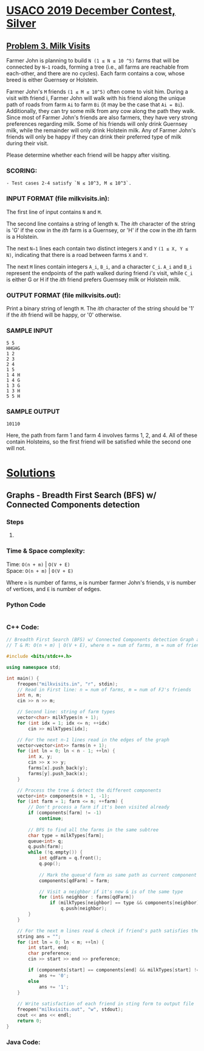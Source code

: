 # [USACO 2019 December Contest, Silver](http://www.usaco.org/index.php?page=dec19results)
## [Problem 3. Milk Visits](http://www.usaco.org/index.php?page=viewproblem2&cpid=968)

Farmer John is planning to build `N (1 ≤ N ≤ 10 ^5)` farms that will be connected by `N−1` roads, forming a tree (i.e., all farms are reachable from each-other, and there are no cycles). Each farm contains a cow, whose breed is either Guernsey or Holstein.

Farmer John's `M` friends `(1 ≤ M ≤ 10^5)` often come to visit him. During a visit with friend i, Farmer John will walk with his friend along the unique path of roads from farm `Ai` to farm `Bi` (it may be the case that `Ai = Bi`). Additionally, they can try some milk from any cow along the path they walk. Since most of Farmer John's friends are also farmers, they have very strong preferences regarding milk. Some of his friends will only drink Guernsey milk, while the remainder will only drink Holstein milk. Any of Farmer John's friends will only be happy if they can drink their preferred type of milk during their visit.

Please determine whether each friend will be happy after visiting.

### SCORING:
	- Test cases 2-4 satisfy `N ≤ 10^3, M ≤ 10^3`.

### INPUT FORMAT (file milkvisits.in):
The first line of input contains `N` and `M`.

The second line contains a string of length `N`. The *ith* character of the string is 'G' if the cow in the *ith* farm is a Guernsey, or 'H' if the cow in the *ith* farm is a Holstein.

The next `N−1` lines each contain two distinct integers `X` and `Y` `(1 ≤ X, Y ≤ N)`, indicating that there is a road between farms `X` and `Y`.

The next `M` lines contain integers `A_i`, `B_i`, and a character `C_i`. `A_i` and `B_i` represent the endpoints of the path walked during friend *i's* visit, while `C_i` is either G or H if the *ith* friend prefers Guernsey milk or Holstein milk.

### OUTPUT FORMAT (file milkvisits.out):
Print a binary string of length `M`. The *ith* character of the string should be '1' if the *ith* friend will be happy, or '0' otherwise.

### SAMPLE INPUT
```
5 5
HHGHG
1 2
2 3
2 4
1 5
1 4 H
1 4 G
1 3 G
1 3 H
5 5 H
```

### SAMPLE OUTPUT
```
10110
```

Here, the path from farm 1 and farm 4 involves farms 1, 2, and 4. All of these contain Holsteins, so the first friend will be satisfied while the second one will not.

# [Solutions](https://github.com/Reddimus/USACO_notes/tree/main/Graphs/Silver/P3_2019-Milk_Visits)

## Graphs - Breadth First Search (BFS) w/ Connected Components detection

### Steps
1. 

### Time & Space complexity:
Time: `O(n + m)` | `O(V + E)`  
Space: `O(n + m)` | `O(V + E)`  

Where `n` is number of farms, `m` is number farmer John's friends, `V` is number of vertices, and `E` is number of edges.

### Python Code
```python
```

### C++ Code:
```cpp
// Breadth First Search (BFS) w/ Connected Components detection Graph approach
// T & M: O(n + m) | O(V + E), where n = num of farms, m = num of friends

#include <bits/stdc++.h>

using namespace std;

int main() {
	freopen("milkvisits.in", "r", stdin);
	// Read in First line: n = num of farms, m = num of FJ's friends
	int n, m;
	cin >> n >> m;

	// Second line: string of farm types
	vector<char> milkTypes(n + 1);
	for (int idx = 1; idx <= n; ++idx)
		cin >> milkTypes[idx];

	// For the next n-1 lines read in the edges of the graph
	vector<vector<int>> farms(n + 1);
	for (int ln = 0; ln < n - 1; ++ln) {
		int x, y;
		cin >> x >> y;
		farms[x].push_back(y);
		farms[y].push_back(x);
	}

	// Process the tree & detect the different components
	vector<int> components(n + 1, -1);
	for (int farm = 1; farm <= n; ++farm) {
		// Don't process a farm if it's been visited already
		if (components[farm] != -1)
			continue;
		
		// BFS to find all the farms in the same subtree
		char type = milkTypes[farm];
		queue<int> q;
		q.push(farm);
		while (!q.empty()) {
			int qdFarm = q.front();
			q.pop();
			
			// Mark the queue'd farm as same path as current component (farm)
			components[qdFarm] = farm;

			// Visit a neighbor if it's new & is of the same type
			for (int& neighbor : farms[qdFarm])
				if (milkTypes[neighbor] == type && components[neighbor] == -1)
					q.push(neighbor);
		}
	}

	// For the next m lines read & check if friend's path satisfies them
	string ans = "";
	for (int ln = 0; ln < m; ++ln) {
		int start, end;
		char preference;
		cin >> start >> end >> preference;

		if (components[start] == components[end] && milkTypes[start] != preference)
			ans += '0';
		else
			ans += '1';
	}
	
	// Write satisfaction of each friend in sting form to output file
	freopen("milkvisits.out", "w", stdout);
	cout << ans << endl;
	return 0;
}
```

### Java Code:
```java
```